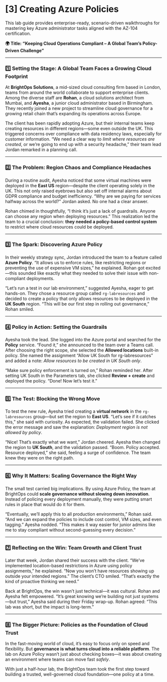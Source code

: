 # [3] Creating Azure Policies

This lab guide provides enterprise-ready, scenario-driven walkthroughs for mastering key Azure administrator tasks aligned with the AZ-104 certification.

**🌍 Title: “Keeping Cloud Operations Compliant – A Global Team’s Policy-Driven Challenge”**

---

### 1️⃣ Setting the Stage: A Global Team Faces a Growing Cloud Footprint

At **BrightOps Solutions**, a mid-sized cloud consulting firm based in London, teams from around the world collaborate to support enterprise clients. Among the diverse staff are **Rohan**, a cloud solutions architect from Mumbai, and **Ayesha**, a junior cloud administrator based in Birmingham. They recently joined a new project to streamline cloud governance for a growing retail chain that’s expanding its operations across Europe.

The client has been rapidly adopting Azure, but their internal teams keep creating resources in different regions—some even outside the UK. This triggered concerns over compliance with data residency laws, especially for customer information. “We need a clear way to *limit where resources are created*, or we’re going to end up with a security headache,” their team lead Jordan remarked in a planning call.

---

### 2️⃣ The Problem: Region Chaos and Compliance Headaches

During a routine audit, Ayesha noticed that some virtual machines were deployed in the **East US** region—despite the client operating solely in the UK. This not only raised eyebrows but also set off internal alarms about GDPR compliance and budget inefficiency. “Why are we paying for services halfway across the world?” Jordan asked. No one had a clear answer.

Rohan chimed in thoughtfully, “I think it’s just a lack of guardrails. Anyone can choose any region when deploying resources.” This realization led the team to a crucial conclusion: **they needed a policy-based control system** to restrict where cloud resources could be deployed.

---

### 3️⃣ The Spark: Discovering Azure Policy

In their weekly strategy sync, Jordan introduced the team to a feature called **Azure Policy**. “It allows us to enforce rules, like restricting regions or preventing the use of expensive VM sizes,” he explained. Rohan got excited—this sounded like exactly what they needed to solve their issue with non-compliant deployments.

“Let’s run a test in our lab environment,” suggested Ayesha, eager to get hands-on. They chose a resource group called `rg-labresources` and decided to create a policy that only allows resources to be deployed in the **UK South** region. “This will be our first step in rolling out governance,” Rohan smiled.

---

### 4️⃣ Policy in Action: Setting the Guardrails

Ayesha took the lead. She logged into the Azure portal and searched for the **Policy** service. “Found it,” she announced to the team over a Teams call. After choosing the right scope, she selected the **Allowed locations** built-in policy. She named the assignment “Allow UK South for rg-labresources” and added a note: *Allow resources to be created in UK South only*.

“Make sure policy enforcement is turned on,” Rohan reminded her. After setting UK South in the Parameters tab, she clicked **Review + create** and deployed the policy. “Done! Now let’s test it.”

---

### 5️⃣ The Test: Blocking the Wrong Move

To test the new rule, Ayesha tried creating a **virtual network** in the `rg-labresources` group—but set the region to **East US**. “Let’s see if it catches this,” she said with curiosity. As expected, the validation failed. She clicked the error message and saw the explanation: *Deployment region is not allowed by policy*.

“Nice! That’s exactly what we want,” Jordan cheered. Ayesha then changed the region to **UK South**, and the validation passed. “Boom. Policy accepted. Resource deployed,” she said, feeling a surge of confidence. The team knew they were on the right path.

---

### 6️⃣ Why It Matters: Scaling Governance the Right Way

The small test carried big implications. By using Azure Policy, the team at BrightOps could **scale governance without slowing down innovation**. Instead of policing every deployment manually, they were putting smart rules in place that would do it for them.

“Eventually, we’ll apply this to all production environments,” Rohan said. “And we can expand the policies to include cost control, VM sizes, and even tagging.” Ayesha nodded. “This makes it way easier for junior admins like me to stay compliant without second-guessing every decision.”

---

### 7️⃣ Reflecting on the Win: Team Growth and Client Trust

Later that week, Jordan shared their success with the client. “We’ve implemented location-based restrictions in Azure using policy assignments,” he explained. “Now you won’t have resources showing up outside your intended regions.” The client’s CTO smiled. “That’s exactly the kind of proactive thinking we need.”

Back at BrightOps, the win wasn’t just technical—it was cultural. Rohan and Ayesha felt empowered. “It’s great knowing we’re building not just systems—but trust,” Ayesha said during their Friday wrap-up. Rohan agreed: “This lab was short, but the impact is long-term.”

---

### 8️⃣ The Bigger Picture: Policies as the Foundation of Cloud Trust

In the fast-moving world of cloud, it’s easy to focus only on speed and flexibility. But **governance is what turns cloud into a reliable platform**. The lab on Azure Policy wasn’t just about checking boxes—it was about creating an environment where teams can move fast *safely*.

With just a half-hour lab, the BrightOps team took the first step toward building a trusted, well-governed cloud foundation—one policy at a time.
